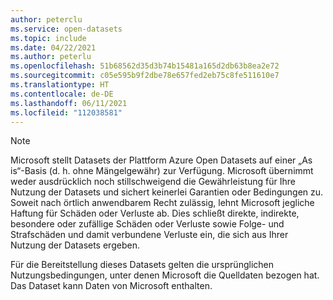 ```yaml
---
author: peterclu
ms.service: open-datasets
ms.topic: include
ms.date: 04/22/2021
ms.author: peterlu
ms.openlocfilehash: 51b68562d35d3b74b15481a165d2db63b8ea2e72
ms.sourcegitcommit: c05e595b9f2dbe78e657fed2eb75c8fe511610e7
ms.translationtype: HT
ms.contentlocale: de-DE
ms.lasthandoff: 06/11/2021
ms.locfileid: "112038581"
---
```

> [!NOTE]
> Microsoft stellt Datasets der Plattform Azure Open Datasets auf einer „As is“-Basis (d. h. ohne Mängelgewähr) zur Verfügung. Microsoft übernimmt weder ausdrücklich noch stillschweigend die Gewährleistung für Ihre Nutzung der Datasets und sichert keinerlei Garantien oder Bedingungen zu. Soweit nach örtlich anwendbarem Recht zulässig, lehnt Microsoft jegliche Haftung für Schäden oder Verluste ab. Dies schließt direkte, indirekte, besondere oder zufällige Schäden oder Verluste sowie Folge- und Strafschäden und damit verbundene Verluste ein, die sich aus Ihrer Nutzung der Datasets ergeben.
> 
>Für die Bereitstellung dieses Datasets gelten die ursprünglichen Nutzungsbedingungen, unter denen Microsoft die Quelldaten bezogen hat. Das Dataset kann Daten von Microsoft enthalten.